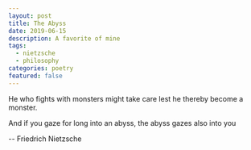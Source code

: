 ```yaml
---
layout: post
title: The Abyss
date: 2019-06-15
description: A favorite of mine
tags:
  - nietzsche
  - philosophy
categories: poetry
featured: false
---
```


He who fights with monsters might take care lest he thereby become a monster.

And if you gaze for long into an abyss, the abyss gazes also into you

-- Friedrich Nietzsche
